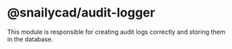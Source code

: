 # @snailycad/audit-logger

This module is responsible for creating audit logs correctly and storing them in the database.
